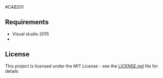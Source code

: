 #CAB201

## Requirements
* Visual studio 2015
* 
## License

This project is licensed under the MIT License - see the [LICENSE.md](LICENSE.md) file for details

